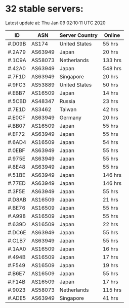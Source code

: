 # 32 stable servers:

Latest update at: Thu Jan 09 02:10:11 UTC 2020

| ID | ASN | Server Country | Online |
| -- | --- | -------------- | ------ |
| #.D09B | AS174 | United States | 55 hrs |
| #.2A79 | AS63949 | Japan | 20 hrs |
| #.1C9A | AS58073 | Netherlands | 133 hrs |
| #.42A0 | AS63949 | Japan | 548 hrs |
| #.7F1D | AS63949 | Singapore | 20 hrs |
| #.9FC3 | AS53889 | United States | 50 hrs |
| #.EBB7 | AS16509 | Japan | 14 hrs |
| #.5CBD | AS48347 | Russia | 23 hrs |
| #.7E1D | AS3462 | Taiwan | 42 hrs |
| #.E0CF | AS63949 | Germany | 20 hrs |
| #.BB07 | AS16509 | Japan | 55 hrs |
| #.EF72 | AS63949 | Japan | 55 hrs |
| #.6AD4 | AS16509 | Japan | 54 hrs |
| #.0EBF | AS63949 | Japan | 55 hrs |
| #.975E | AS63949 | Japan | 55 hrs |
| #.8E48 | AS63949 | Japan | 55 hrs |
| #.51BE | AS63949 | Japan | 146 hrs |
| #.77ED | AS63949 | Japan | 146 hrs |
| #.3F5E | AS63949 | Japan | 55 hrs |
| #.D8AB | AS16509 | Japan | 21 hrs |
| #.BE76 | AS16509 | Japan | 55 hrs |
| #.A998 | AS16509 | Japan | 55 hrs |
| #.639D | AS16509 | Japan | 22 hrs |
| #.DC6E | AS63949 | Japan | 55 hrs |
| #.C1B7 | AS63949 | Japan | 55 hrs |
| #.1AA0 | AS16509 | Japan | 16 hrs |
| #.494B | AS16509 | Japan | 17 hrs |
| #.F549 | AS16509 | Japan | 19 hrs |
| #.B6E7 | AS16509 | Japan | 55 hrs |
| #.F14B | AS16509 | Japan | 17 hrs |
| #.9023 | AS58073 | Netherlands | 115 hrs |
| #.ADE5 | AS63949 | Singapore | 41 hrs |

